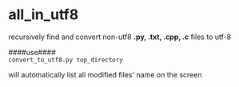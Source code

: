 all_in_utf8
===

recursively find and convert non-utf8 **.py, .txt, .cpp, .c** files to utf-8  

####use####  
`convert_to_utf8.py top_directory`

will automatically list all modified files' name on the screen 